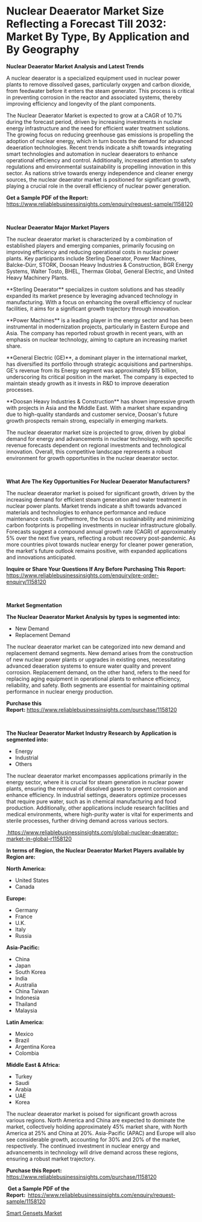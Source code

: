 <p><h1>Nuclear Deaerator Market Size Reflecting a Forecast Till 2032: Market By Type, By Application and By Geography</h1></p><p><strong>Nuclear Deaerator Market Analysis and Latest Trends</strong></p>
<p><p>A nuclear deaerator is a specialized equipment used in nuclear power plants to remove dissolved gases, particularly oxygen and carbon dioxide, from feedwater before it enters the steam generator. This process is critical in preventing corrosion in the reactor and associated systems, thereby improving efficiency and longevity of the plant components. </p><p>The Nuclear Deaerator Market is expected to grow at a CAGR of 10.7% during the forecast period, driven by increasing investments in nuclear energy infrastructure and the need for efficient water treatment solutions. The growing focus on reducing greenhouse gas emissions is propelling the adoption of nuclear energy, which in turn boosts the demand for advanced deaeration technologies. Recent trends indicate a shift towards integrating smart technologies and automation in nuclear deaerators to enhance operational efficiency and control. Additionally, increased attention to safety regulations and environmental sustainability is propelling innovation in this sector. As nations strive towards energy independence and cleaner energy sources, the nuclear deaerator market is positioned for significant growth, playing a crucial role in the overall efficiency of nuclear power generation.</p></p>
<p><strong>Get a Sample PDF of the Report:&nbsp;</strong> <a href="https://www.reliablebusinessinsights.com/enquiry/request-sample/1158120?utm_campaign=2716&utm_medium=2&utm_source=Github&utm_content=ia&utm_term=24022025&utm_id=nuclear-deaerator">https://www.reliablebusinessinsights.com/enquiry/request-sample/1158120</a></p>
<p>&nbsp;</p>
<p><strong>Nuclear Deaerator Major Market Players</strong></p>
<p><p>The nuclear deaerator market is characterized by a combination of established players and emerging companies, primarily focusing on improving efficiency and reducing operational costs in nuclear power plants. Key participants include Sterling Deaerator, Power Machines, Balcke-Dürr, STORK, Doosan Heavy Industries & Construction, BGR Energy Systems, Walter Tosto, BHEL, Thermax Global, General Electric, and United Heavy Machinery Plants.</p><p>**Sterling Deaerator** specializes in custom solutions and has steadily expanded its market presence by leveraging advanced technology in manufacturing. With a focus on enhancing the overall efficiency of nuclear facilities, it aims for a significant growth trajectory through innovation.</p><p>**Power Machines** is a leading player in the energy sector and has been instrumental in modernization projects, particularly in Eastern Europe and Asia. The company has reported robust growth in recent years, with an emphasis on nuclear technology, aiming to capture an increasing market share.</p><p>**General Electric (GE)**, a dominant player in the international market, has diversified its portfolio through strategic acquisitions and partnerships. GE's revenue from its Energy segment was approximately $15 billion, underscoring its critical position in the market. The company is expected to maintain steady growth as it invests in R&D to improve deaeration processes.</p><p>**Doosan Heavy Industries & Construction** has shown impressive growth with projects in Asia and the Middle East. With a market share expanding due to high-quality standards and customer service, Doosan's future growth prospects remain strong, especially in emerging markets.</p><p>The nuclear deaerator market size is projected to grow, driven by global demand for energy and advancements in nuclear technology, with specific revenue forecasts dependent on regional investments and technological innovation. Overall, this competitive landscape represents a robust environment for growth opportunities in the nuclear deaerator sector.</p></p>
<p>&nbsp;</p>
<p><strong>What Are The Key Opportunities For Nuclear Deaerator Manufacturers?</strong></p>
<p><p>The nuclear deaerator market is poised for significant growth, driven by the increasing demand for efficient steam generation and water treatment in nuclear power plants. Market trends indicate a shift towards advanced materials and technologies to enhance performance and reduce maintenance costs. Furthermore, the focus on sustainability and minimizing carbon footprints is propelling investments in nuclear infrastructure globally. Forecasts suggest a compound annual growth rate (CAGR) of approximately 5% over the next five years, reflecting a robust recovery post-pandemic. As more countries pivot towards nuclear energy for cleaner power generation, the market's future outlook remains positive, with expanded applications and innovations anticipated.</p></p>
<p><strong>Inquire or Share Your Questions If Any Before Purchasing This Report:</strong> <a href="https://www.reliablebusinessinsights.com/enquiry/pre-order-enquiry/1158120?utm_campaign=2716&utm_medium=2&utm_source=Github&utm_content=ia&utm_term=24022025&utm_id=nuclear-deaerator">https://www.reliablebusinessinsights.com/enquiry/pre-order-enquiry/1158120</a></p>
<p>&nbsp;</p>
<p><strong>Market Segmentation</strong></p>
<p><strong>The Nuclear Deaerator Market Analysis by types is segmented into:</strong></p>
<p><ul><li>New Demand</li><li>Replacement Demand</li></ul></p>
<p><p>The nuclear deaerator market can be categorized into new demand and replacement demand segments. New demand arises from the construction of new nuclear power plants or upgrades in existing ones, necessitating advanced deaeration systems to ensure water quality and prevent corrosion. Replacement demand, on the other hand, refers to the need for replacing aging equipment in operational plants to enhance efficiency, reliability, and safety. Both segments are essential for maintaining optimal performance in nuclear energy production.</p></p>
<p><strong>Purchase this Report:&nbsp;</strong><a href="https://www.reliablebusinessinsights.com/purchase/1158120?utm_campaign=2716&utm_medium=2&utm_source=Github&utm_content=ia&utm_term=24022025&utm_id=nuclear-deaerator">https://www.reliablebusinessinsights.com/purchase/1158120</a></p>
<p>&nbsp;</p>
<p><strong>The Nuclear Deaerator Market Industry Research by Application is segmented into:</strong></p>
<p><ul><li>Energy</li><li>Industrial</li><li>Others</li></ul></p>
<p><p>The nuclear deaerator market encompasses applications primarily in the energy sector, where it is crucial for steam generation in nuclear power plants, ensuring the removal of dissolved gases to prevent corrosion and enhance efficiency. In industrial settings, deaerators optimize processes that require pure water, such as in chemical manufacturing and food production. Additionally, other applications include research facilities and medical environments, where high-purity water is vital for experiments and sterile processes, further driving demand across various sectors.</p></p>
<p><a href="https://www.reliablebusinessinsights.com/global-nuclear-deaerator-market-in-global-r1158120?utm_campaign=2716&utm_medium=2&utm_source=Github&utm_content=ia&utm_term=24022025&utm_id=nuclear-deaerator">&nbsp;https://www.reliablebusinessinsights.com/global-nuclear-deaerator-market-in-global-r1158120</a></p>
<p><strong>In terms of Region, the Nuclear Deaerator Market Players available by Region are:</strong></p>
<p>
    <p> <strong> North America: </strong>
        <ul>
            <li>United States</li>
            <li>Canada</li>
        </ul>
        </p> 
    <p> <strong> Europe: </strong>
        <ul>
            <li>Germany</li>
            <li>France</li>
            <li>U.K.</li>
            <li>Italy</li>
            <li>Russia</li>
        </ul>
        </p> 
    <p> <strong> Asia-Pacific: </strong>
        <ul>
            <li>China</li>
            <li>Japan</li>
            <li>South Korea</li>
            <li>India</li>
            <li>Australia</li>
            <li>China Taiwan</li>
            <li>Indonesia</li>
            <li>Thailand</li>
            <li>Malaysia</li>
        </ul>
        </p> 
    <p> <strong> Latin America: </strong>
        <ul>
            <li>Mexico</li>
            <li>Brazil</li>
            <li>Argentina Korea</li>
            <li>Colombia</li>
        </ul>
        </p> 
    <p> <strong> Middle East & Africa: </strong>
        <ul>
            <li>Turkey</li>
            <li>Saudi</li>
            <li>Arabia</li>
            <li>UAE</li>
            <li>Korea</li>
        </ul>
    </p>
    </p>
<p><p>The nuclear deaerator market is poised for significant growth across various regions. North America and China are expected to dominate the market, collectively holding approximately 45% market share, with North America at 25% and China at 20%. Asia-Pacific (APAC) and Europe will also see considerable growth, accounting for 30% and 20% of the market, respectively. The continued investment in nuclear energy and advancements in technology will drive demand across these regions, ensuring a robust market trajectory.</p></p>
<p><strong>Purchase this Report: </strong><a href="https://www.reliablebusinessinsights.com/purchase/1158120?utm_campaign=2716&utm_medium=2&utm_source=Github&utm_content=ia&utm_term=24022025&utm_id=nuclear-deaerator">https://www.reliablebusinessinsights.com/purchase/1158120</a></p>
<p>&nbsp;<strong>Get a Sample PDF of the Report:&nbsp;&nbsp;</strong><a href="https://www.reliablebusinessinsights.com/enquiry/request-sample/1158120?utm_campaign=2716&utm_medium=2&utm_source=Github&utm_content=ia&utm_term=24022025&utm_id=nuclear-deaerator">https://www.reliablebusinessinsights.com/enquiry/request-sample/1158120</a></p>
<p><strong></strong></p>
<p><p><a href="https://github.com/saroarmaicky/Market-Research-Report-List-1/blob/main/smart-gensets-market.md?utm_campaign=2716&utm_medium=2&utm_source=Github&utm_content=ia&utm_term=24022025&utm_id=nuclear-deaerator">Smart Gensets Market</a></p></p>